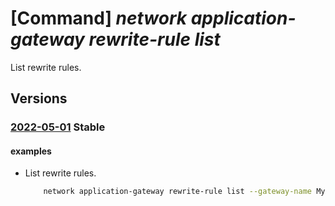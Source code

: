 # [Command] _network application-gateway rewrite-rule list_

List rewrite rules.

## Versions

### [2022-05-01](/Resources/mgmt-plane/L3N1YnNjcmlwdGlvbnMve30vcmVzb3VyY2Vncm91cHMve30vcHJvdmlkZXJzL21pY3Jvc29mdC5uZXR3b3JrL2FwcGxpY2F0aW9uZ2F0ZXdheXMve30=/2022-05-01.xml) **Stable**

<!-- mgmt-plane /subscriptions/{}/resourcegroups/{}/providers/microsoft.network/applicationgateways/{} 2022-05-01 properties.rewriteRuleSets[].properties.rewriteRules -->

#### examples

- List rewrite rules.
    ```bash
        network application-gateway rewrite-rule list --gateway-name MyGateway --resource-group MyResourceGroup --rule-set-name MyRuleSet
    ```
